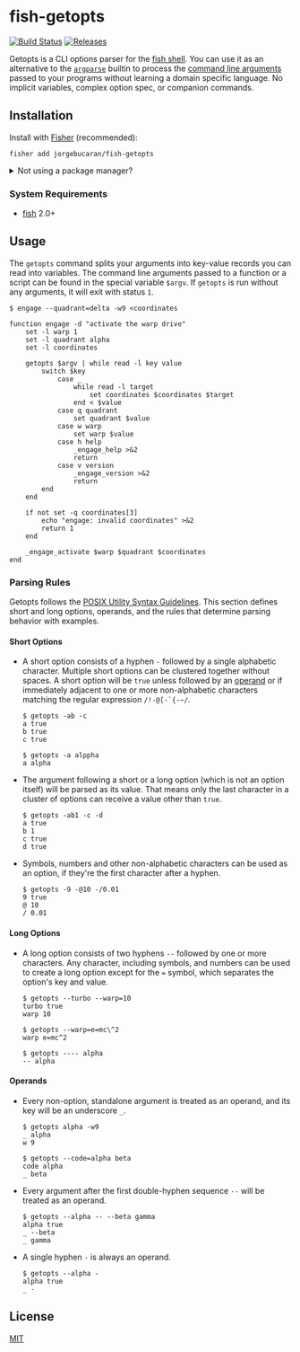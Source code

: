 # fish-getopts

[![Build Status](https://img.shields.io/travis/jorgebucaran/fish-getopts.svg)](https://travis-ci.org/jorgebucaran/fish-getopts)
[![Releases](https://img.shields.io/github/release/jorgebucaran/fish-getopts.svg?label=latest)](https://github.com/jorgebucaran/fish-getopts/releases)

Getopts is a CLI options parser for the <a href="https://fishshell.com" title="friendly interactive shell">fish shell</a>. You can use it as an alternative to the [`argparse`](https://fishshell.com/docs/current/commands.html#argparse) builtin to process the [command line arguments](https://en.wikipedia.org/wiki/Command-line_interface#Arguments) passed to your programs without learning a domain specific language. No implicit variables, complex option spec, or companion commands.

## Installation

Install with [Fisher](https://github.com/jorgebucaran/fisher) (recommended):

```
fisher add jorgebucaran/fish-getopts
```

<details>
<summary>Not using a package manager?</summary>

---

Copy [`getopts.fish`](getopts.fish) to any directory on your function path.

```fish
set -q XDG_CONFIG_HOME; or set XDG_CONFIG_HOME ~/.config
curl https://git.io/getopts.fish --create-dirs -sLo $XDG_CONFIG_HOME/fish/functions/getopts.fish
```

To uninstall, remove the file.

</details>

### System Requirements

- [fish](https://github.com/fishshell) 2.0+

## Usage

The `getopts` command splits your arguments into key-value records you can read into variables. The command line arguments passed to a function or a script can be found in the special variable `$argv`. If `getopts` is run without any arguments, it will exit with status `1`.

```console
$ engage --quadrant=delta -w9 <coordinates
```

```fish
function engage -d "activate the warp drive"
    set -l warp 1
    set -l quadrant alpha
    set -l coordinates

    getopts $argv | while read -l key value
        switch $key
            case _
                while read -l target
                    set coordinates $coordinates $target
                end < $value
            case q quadrant
                set quadrant $value
            case w warp
                set warp $value
            case h help
                _engage_help >&2
                return
            case v version
                _engage_version >&2
                return
        end
    end

    if not set -q coordinates[3]
        echo "engage: invalid coordinates" >&2
        return 1
    end

    _engage_activate $warp $quadrant $coordinates
end
```

### Parsing Rules

Getopts follows the [POSIX Utility Syntax Guidelines](http://pubs.opengroup.org/onlinepubs/9699919799/basedefs/V1_chap12.html#tag_12_02). This section defines short and long options, operands, and the rules that determine parsing behavior with examples.

#### Short Options

- A short option consists of a hyphen `-` followed by a single alphabetic character. Multiple short options can be clustered together without spaces. A short option will be `true` unless followed by an [operand](#operand) or if immediately adjacent to one or more non-alphabetic characters matching the regular expression <code>/!-@[-`{-~/</code>.

  ```console
  $ getopts -ab -c
  a true
  b true
  c true
  ```

  ```console
  $ getopts -a alppha
  a alpha
  ```

- The argument following a short or a long option (which is not an option itself) will be parsed as its value. That means only the last character in a cluster of options can receive a value other than `true`.

  ```console
  $ getopts -ab1 -c -d
  a true
  b 1
  c true
  d true
  ```

- Symbols, numbers and other non-alphabetic characters can be used as an option, if they're the first character after a hyphen.

  ```console
  $ getopts -9 -@10 -/0.01
  9 true
  @ 10
  / 0.01
  ```

#### Long Options

- A long option consists of two hyphens `--` followed by one or more characters. Any character, including symbols, and numbers can be used to create a long option except for the `=` symbol, which separates the option's key and value.

  ```console
  $ getopts --turbo --warp=10
  turbo true
  warp 10
  ```

  ```console
  $ getopts --warp=e=mc\^2
  warp e=mc^2
  ```

  ```console
  $ getopts ---- alpha
  -- alpha
  ```

#### Operands

- Every non-option, standalone argument is treated as an operand, and its key will be an underscore `_`.

  ```console
  $ getopts alpha -w9
  _ alpha
  w 9
  ```

  ```console
  $ getopts --code=alpha beta
  code alpha
  _ beta
  ```

- Every argument after the first double-hyphen sequence `--` will be treated as an operand.

  ```console
  $ getopts --alpha -- --beta gamma
  alpha true
  _ --beta
  _ gamma
  ```

* A single hyphen `-` is always an operand.

  ```console
  $ getopts --alpha -
  alpha true
  _ -
  ```

## License

[MIT](LICENSE.md)
